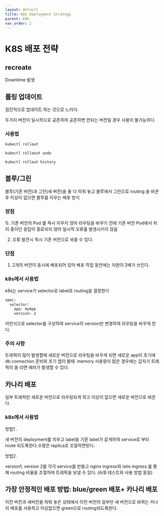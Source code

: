 ```yaml
---
layout: default
title: K8S Deployment Strategy
parent: K8S
nav_order: 1
---
```

# K8S 배포 전략

## recreate

Downtime 발생

## 롤링 업데이트

점진적으로 업데이트 하는 것으로 느리다. 

두가지 버전이 일시적으로 공존하여 공존하면 안되는 버전일 경우 사용이 불가능하다.

### 사용법

```bash
kubectl rollout

kubectl rolloout undo

kubectl rollout history
```

## 블루/그린

블루(기존 버전)과 그린(새 버전)을 둘 다 띄워 놓고 블루에서 그린으로 routing 을 바꾼 후 이상이 없으면 블루를 지우는 배포 방식

### 장점

1). 기존 버전의 Pod 를 즉시 지우지 않아 라우팅을 바꾸기 전에 기존 버전 Pod에서 처리 중이던 응답이 종료되지 않아 일시적 오류를 발생시키지 않음

2) 오류 발견시 즉시 기존 버전으로 바꿀 수 있다.

### 단점

1) 2개의 버전이 동시에 배포되어 있어 배포 작업 동안에는 자원이 2배가 쓰인다.

### k8s에서 사용법

k8s는 service가 selector로 label로 routing을 결정한다

```bash
spec:
  selector:
    app: myApp
    version: 2
```

이런식으로 selector를 구성하여 service의 version만 변경하여 라우팅을 바꾸게 한다.

### 주의 사항

트래픽이 많이 발생할때 새로운 버전으로 라우팅을 바꾸게 되면 새로운 app이 초기에 db connection 준비와 초기 앱이 뜰때  memory 사용량이 많은 경우에는 갑자기 트레픽이 쏠 리면 에러가 발생할 수 있다.

## 카나리 배포

일부 트래픽만 새로운 버전으로 라우팅되게 하고 이상이 없으면 새로운 버전으로 바꾼다.

### k8s에서 사용법

방법1 .

새 버전의 deployment를 띄우고 label을 기존 label가 같게하여 service로 부터 route 되도록한다.수량은 replica로 조절하면된다.

방법2.

version1, version 2를 각각 service를 만들고 nginx ingress와 istio ingress 를 통해 routing 비율을 조절하며 트레픽을 보낼 수 있다. (A/B 테스트와 사용 방법 동일)

## 가장 안정적인 배포 방법: blue/green 배포+ 카나리 배포

이전 버전과 새버전을 띄워 놓은 상태에서 이전 버전의 일부만 새 버전으로 바뀌는 카나리 배포를 사용하고 이상없으면 green으로 routing되도록한다.

